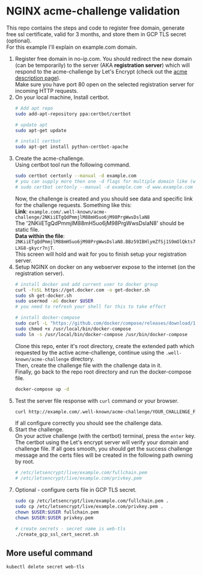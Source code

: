 # NGINX acme-challenge validation
This repo contains the steps and code to register free domain, generate free ssl certificate, valid for 3 months, and store them in GCP TLS secret (optional).  
For this example I'll explain on example.com domain.

1. Register free domain in no-ip.com. You should redirect the new domain (can be temporarily) to the server (AKA **registration server**) which will respond to the acme-challenge by Let's Encrypt (check out the [acme description page](https://letsencrypt.org/docs/challenge-types/)).  
Make sure you have port 80 open on the selected registration server for incoming HTTP requests.
2. On your local machine, Install certbot.
    ```bash
    # Add apt repo
    sudo add-apt-repository ppa:certbot/certbot

    # update apt
    sudo apt-get update

    # install certbot
    sudo apt-get install python-certbot-apache
    ```
3. Create the acme-challenge.  
    Using certbot tool run the following command.
    ```bash
    sudo certbot certonly --manual -d example.com
    # you can supply more then one -d flags for multiple domain like (www.example.com)
    # sudo certbot certonly --manual -d example.com -d www.example.com
    ```
    Now, the challenge is created and you should see data and specific link for the challenge requests.
    Something like this:  
    **Link**: `example.com/.well-known/acme-challenge/2NKiiETgQdPmmjlM88mH5uo6jM98PrgWwsDslaN8`  
    The '2NKiiETgQdPmmjlM88mH5uo6jM98PrgWwsDslaN8' should be static file.  
    **Data within the file**: `2NKiiETgQdPmmjlM88mH5uo6jM98PrgWwsDslaN8.BBz59IBHlymZfSj1S9mOlQkts7LXG8-gkycr7njT`.  
    This screen will hold and wait for you to finish setup your registration server.
4. Setup NGINX on docker on any webserver expose to the internet (on the registration server).
    ```bash
    # install docker and add current user to docker group
    curl -fsSL https://get.docker.com -o get-docker.sh
    sudo sh get-docker.sh
    sudo usermod -aG docker $USER
    # you need to refresh your shell for this to take effect

    # install docker-compose
    sudo curl -L "https://github.com/docker/compose/releases/download/1.29.2/docker-compose-$(uname -s)-$(uname -m)" -o /usr/local/bin/docker-compose
    sudo chmod +x /usr/local/bin/docker-compose
    sudo ln -s /usr/local/bin/docker-compose /usr/bin/docker-compose
    ```
    Clone this repo, enter it's root directory, create the extended path which requested by the active acme-challenge, continue using the `.well-known/acme-challenge` directory.  
    Then, create the challenge file with the challenge data in it.  
    Finally, go back to the repo root directory and run the docker-compose file.
    ```bash
    docker-compose up -d
    ```
5. Test the server file response with `curl` command or your browser.
    ```bash
    curl http://example.com/.well-known/acme-challenge/YOUR_CHALLENGE_FILE_NAME
    ```
    If all configure correctly you should see the challenge data.
6. Start the challenge.  
   On your active challenge (with the certbot) terminal, press the `enter` key.  
   The certbot using the Let's encrypt server will verify your domain and challenge file.
   If all goes smooth, you should get the success challenge message and the certs files will be created in the following path owning by root.
   ```bash
   # /etc/letsencrypt/live/example.com/fullchain.pem
   # /etc/letsencrypt/live/example.com/privkey.pem
   ```
7. Optional - configure certs file in GCP TLS secret.
    ```bash
    sudo cp /etc/letsencrypt/live/example.com/fullchain.pem .
    sudo cp /etc/letsencrypt/live/example.com/privkey.pem .
    chown $USER:$USER fullchain.pem
    chown $USER:$USER privkey.pem

    # create secrets - secret name is web-tls
    ./create_gcp_ssl_cert_secret.sh
    ```

## More useful command  
`kubectl delete secret web-tls`


